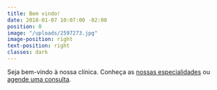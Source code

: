 ```yaml
---
title: Bem vindo!
date: 2018-01-07 10:07:00 -02:00
position: 0
image: "/uploads/2597273.jpg"
image-position: right
text-position: right
classes: dark
---
```


Seja bem-vindo à nossa clínica. Conheça as
<a href="{{ site.baseurl }}/especialidades" data-text="nowrap">nossas especialidades</a> ou
<a href="#contato" data-text="nowrap">agende uma consulta</a>.